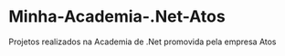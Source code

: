 # Minha-Academia-.Net-Atos
Projetos realizados na  Academia  de  .Net  promovida pela  empresa Atos
